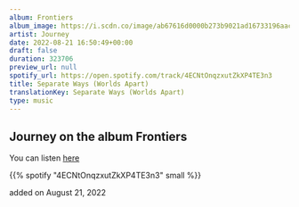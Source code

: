 ```yaml
---
album: Frontiers
album_image: https://i.scdn.co/image/ab67616d0000b273b9021ad16733196aacf253c1
artist: Journey
date: 2022-08-21 16:50:49+00:00
draft: false
duration: 323706
preview_url: null
spotify_url: https://open.spotify.com/track/4ECNtOnqzxutZkXP4TE3n3
title: Separate Ways (Worlds Apart)
translationKey: Separate Ways (Worlds Apart)
type: music
---
```


## Journey on the album Frontiers

You can listen [here](https://open.spotify.com/track/4ECNtOnqzxutZkXP4TE3n3)

{{% spotify "4ECNtOnqzxutZkXP4TE3n3" small %}}

added on August 21, 2022